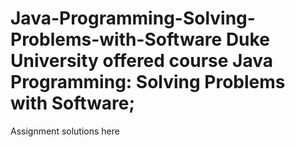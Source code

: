 # Java-Programming-Solving-Problems-with-Software Duke University offered course Java Programming: Solving Problems with Software;
Assignment solutions here
